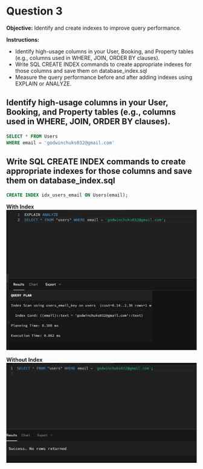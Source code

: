 # Question 3
__Objective:__ Identify and create indexes to improve query performance.

__Instructions:__
- Identify high-usage columns in your User, Booking, and Property tables (e.g., columns used in WHERE, JOIN, ORDER BY clauses).
- Write SQL CREATE INDEX commands to create appropriate indexes for those columns and save them on database_index.sql
- Measure the query performance before and after adding indexes using EXPLAIN or ANALYZE.



## Identify high-usage columns in your User, Booking, and Property tables (e.g., columns used in WHERE, JOIN, ORDER BY clauses).
```sql
SELECT * FROM Users
WHERE email = 'godwinchuks032@gmail.com'
```



## Write SQL CREATE INDEX commands to create appropriate indexes for those columns and save them on database_index.sql
```sql
CREATE INDEX idx_users_email ON Users(email);
```

__With Index__
![with_Index](./sql_explain.png)


__Without Index__
![without_index](./sql_without_index.png)
